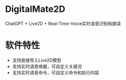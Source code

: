 # DigitalMate2D
ChatGPT + Live2D + Real-Time-Voice实时语音识别和朗读

# 软件特性
* 支持直接导入Live2D模型
* 支持实时语音唤醒，可自定义关键词
* 支持实时语音命令，可自定义命令和执行内容


